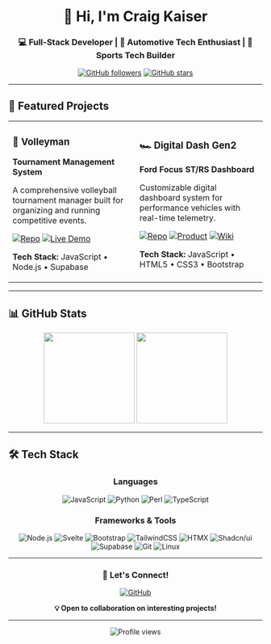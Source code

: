 <div align="center">

# 👋 Hi, I'm Craig Kaiser

### 💻 Full-Stack Developer | 🚗 Automotive Tech Enthusiast | 🏐 Sports Tech Builder

[![GitHub followers](https://img.shields.io/github/followers/craigkai?style=social)](https://github.com/craigkai)
[![GitHub stars](https://img.shields.io/github/stars/craigkai?style=social)](https://github.com/craigkai)

</div>

---

## 🚀 Featured Projects

<table>
<tr>
<td width="50%">

### 🏐 Volleyman
**Tournament Management System**

A comprehensive volleyball tournament manager built for organizing and running competitive events.

[![Repo](https://img.shields.io/badge/GitHub-Repository-blue?style=for-the-badge&logo=github)](https://github.com/craigkai/volleyman)
[![Live Demo](https://img.shields.io/badge/Live-Demo-success?style=for-the-badge&logo=vercel)](https://volleyhub.vercel.app)

**Tech Stack:** JavaScript • Node.js • Supabase

</td>
<td width="50%">

### 🏎️ Digital Dash Gen2
**Ford Focus ST/RS Dashboard**

Customizable digital dashboard system for performance vehicles with real-time telemetry.

[![Repo](https://img.shields.io/badge/GitHub-Repository-blue?style=for-the-badge&logo=github)](https://github.com/KaiserEngineering/digitaldash-webapp-gen2)
[![Product](https://img.shields.io/badge/Shop-Product_Page-orange?style=for-the-badge&logo=shopping-cart)](https://kaiserengineering.io/products/ford-focus-st-rs-digital-dash-complete-kit-gen-2)
[![Wiki](https://img.shields.io/badge/Docs-Wiki-green?style=for-the-badge&logo=bookstack)](https://wiki.kaiserengineering.io/en/Gen2-FordFocusSTRS-Customization)

**Tech Stack:** JavaScript • HTML5 • CSS3 • Bootstrap

</td>
</tr>
</table>

---

## 📊 GitHub Stats

<div align="center">
  <img height="180em" src="https://github-readme-stats.vercel.app/api/top-langs/?username=craigkai&layout=compact&langs_count=8&theme=tokyonight"/>
  <img height="180em" src="https://github-readme-streak-stats.herokuapp.com/?user=craigkai&theme=tokyonight"/>
</div>

---

## 🛠️ Tech Stack

<div align="center">

### Languages
![JavaScript](https://img.shields.io/badge/JavaScript-F7DF1E?style=for-the-badge&logo=javascript&logoColor=black)
![Python](https://img.shields.io/badge/Python-3776AB?style=for-the-badge&logo=python&logoColor=white)
![Perl](https://img.shields.io/badge/Perl-39457E?style=for-the-badge&logo=perl&logoColor=white)
![TypeScript](https://img.shields.io/badge/TypeScript-3178C6?style=for-the-badge&logo=typescript&logoColor=white)

### Frameworks & Tools
![Node.js](https://img.shields.io/badge/Node.js-339933?style=for-the-badge&logo=nodedotjs&logoColor=white)
![Svelte](https://img.shields.io/badge/Svelte-FF3E00?style=for-the-badge&logo=svelte&logoColor=white)
![Bootstrap](https://img.shields.io/badge/Bootstrap-7952B3?style=for-the-badge&logo=bootstrap&logoColor=white)
![TailwindCSS](https://img.shields.io/badge/Tailwind_CSS-38B2AC?style=for-the-badge&logo=tailwind-css&logoColor=white)
![HTMX](https://img.shields.io/badge/HTMX-3366CC?style=for-the-badge&logo=htmx&logoColor=white)
![Shadcn/ui](https://img.shields.io/badge/shadcn/ui-000000?style=for-the-badge&logo=shadcnui&logoColor=white)
![Supabase](https://img.shields.io/badge/Supabase-3ECF8E?style=for-the-badge&logo=supabase&logoColor=white)
![Git](https://img.shields.io/badge/Git-F05032?style=for-the-badge&logo=git&logoColor=white)
![Linux](https://img.shields.io/badge/Linux-FCC624?style=for-the-badge&logo=linux&logoColor=black)

</div>

---

<div align="center">

### 💬 Let's Connect!

[![GitHub](https://img.shields.io/badge/GitHub-craigkai-181717?style=for-the-badge&logo=github)](https://github.com/craigkai)

**💡 Open to collaboration on interesting projects!**

</div>

---

<div align="center">
  <img src="https://komarev.com/ghpvc/?username=craigkai&color=blueviolet&style=flat-square&label=Profile+Views" alt="Profile views" />
</div>
